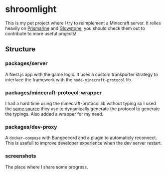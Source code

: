 # shroomlight

This is my pet project where I try to reimplement a Minecraft server. It relies heavily on [Prismarine](https://github.com/PrismarineJS) and [Glowstone](https://github.com/GlowstoneMC/Glowstone), you should check them out to contribute to more useful projects!

## Structure

### packages/server

A Nest.js app with the game logic. It uses a custom transporter strategy to interface the framework with the `node-minecraft-protocol` lib.

### packages/minecraft-protocol-wrapper

I had a hard time using the minecraft-protocol lib without typing so I used the [same source](https://github.com/PrismarineJS/minecraft-data/blob/master/data/pc/1.16/protocol.json) they use to dynamically generate the protocol to generate the typings. Also added a wrapper for my need.

### packages/dev-proxy

A `docker-compose` with Bungeecord and a plugin to automaticly reconnect. This is usefull to improve developer experience when the dev server restart.

### screenshots

The place where I share some progress.
